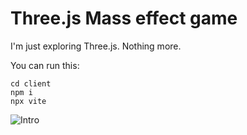 # Three.js Mass effect game

I'm just exploring Three.js. Nothing more.

You can run this:

```
cd client
npm i
npx vite
```

![Intro](https://github.com/in4in-dev/threejs-me2-space/raw/main/intro.png)